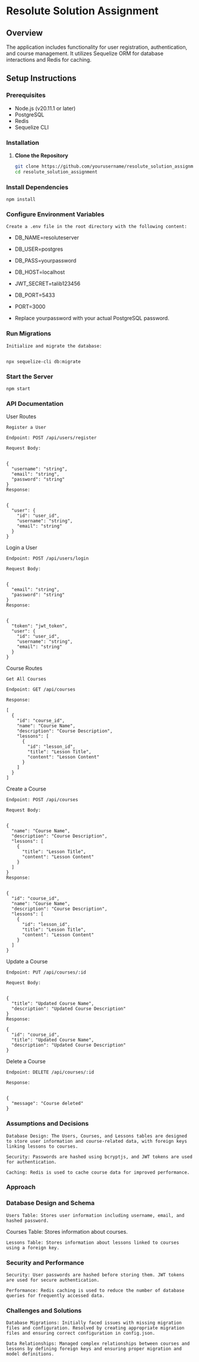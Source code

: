 # Resolute Solution Assignment

## Overview

The application includes functionality for user registration, authentication, and course management. It utilizes Sequelize ORM for database interactions and Redis for caching.

## Setup Instructions

### Prerequisites

- Node.js (v20.11.1 or later)
- PostgreSQL
- Redis
- Sequelize CLI

### Installation

1. **Clone the Repository**

   ```bash
   git clone https://github.com/yourusername/resolute_solution_assignment.git
   cd resolute_solution_assignment


### Install Dependencies

```
npm install

```
### Configure Environment Variables
```
Create a .env file in the root directory with the following content:
```

- DB_NAME=resoluteserver
- DB_USER=postgres
- DB_PASS=yourpassword
- DB_HOST=localhost
- JWT_SECRET=talib123456
- DB_PORT=5433
- PORT=3000

- Replace yourpassword with your actual PostgreSQL password.

### Run Migrations
```
Initialize and migrate the database:


npx sequelize-cli db:migrate

```
### Start the Server

```
npm start
```


### API Documentation

User Routes
```
Register a User

Endpoint: POST /api/users/register

Request Body:


{
  "username": "string",
  "email": "string",
  "password": "string"
}
Response:


{
  "user": {
    "id": "user_id",
    "username": "string",
    "email": "string"
  }
}
```
Login a User
```
Endpoint: POST /api/users/login

Request Body:


{
  "email": "string",
  "password": "string"
}
Response:


{
  "token": "jwt_token",
  "user": {
    "id": "user_id",
    "username": "string",
    "email": "string"
  }
}
```
Course Routes
```
Get All Courses

Endpoint: GET /api/courses

Response:

[
  {
    "id": "course_id",
    "name": "Course Name",
    "description": "Course Description",
    "lessons": [
      {
        "id": "lesson_id",
        "title": "Lesson Title",
        "content": "Lesson Content"
      }
    ]
  }
]
```
Create a Course
```
Endpoint: POST /api/courses

Request Body:


{
  "name": "Course Name",
  "description": "Course Description",
  "lessons": [
    {
      "title": "Lesson Title",
      "content": "Lesson Content"
    }
  ]
}
Response:


{
  "id": "course_id",
  "name": "Course Name",
  "description": "Course Description",
  "lessons": [
    {
      "id": "lesson_id",
      "title": "Lesson Title",
      "content": "Lesson Content"
    }
  ]
}

```
Update a Course
```
Endpoint: PUT /api/courses/:id

Request Body:


{
  "title": "Updated Course Name",
  "description": "Updated Course Description"
}
Response:

{
  "id": "course_id",
  "title": "Updated Course Name",
  "description": "Updated Course Description"
}
```
Delete a Course
```
Endpoint: DELETE /api/courses/:id

Response:


{
  "message": "Course deleted"
}
```
### Assumptions and Decisions
```
Database Design: The Users, Courses, and Lessons tables are designed to store user information and course-related data, with foreign keys linking lessons to courses.
```
```
Security: Passwords are hashed using bcryptjs, and JWT tokens are used for authentication.
```
```
Caching: Redis is used to cache course data for improved performance.
```
### Approach

### Database Design and Schema
```
Users Table: Stores user information including username, email, and hashed password.
```
Courses Table: Stores information about courses.
```
Lessons Table: Stores information about lessons linked to courses using a foreign key.
```
### Security and Performance
```
Security: User passwords are hashed before storing them. JWT tokens are used for secure authentication.
```
```
Performance: Redis caching is used to reduce the number of database queries for frequently accessed data.
```
### Challenges and Solutions
```
Database Migrations: Initially faced issues with missing migration files and configuration. Resolved by creating appropriate migration files and ensuring correct configuration in config.json.
```
```
Data Relationships: Managed complex relationships between courses and lessons by defining foreign keys and ensuring proper migration and model definitions.
```
